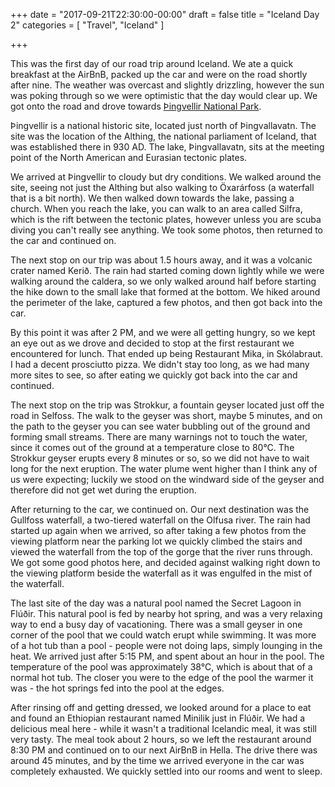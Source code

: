 +++
date = "2017-09-21T22:30:00-00:00"
draft = false
title = "Iceland Day 2"
categories = [ "Travel", "Iceland" ]

+++

This was the first day of our road trip around Iceland. We ate a quick breakfast at the AirBnB, packed up the car and were on the road shortly after nine. The weather was overcast and slightly drizzling, however the sun was poking through so we were optimistic that the day would clear up. We got onto the road and drove towards [Þingvellir National Park](https://en.wikipedia.org/wiki/%C3%9Eingvellir). 

Þingvellir is a national historic site, located just north of Þingvallavatn. The site was the location of the Althing, the national parliament of Iceland, that was established there in 930 AD. The lake, Þingvallavatn, sits at the meeting point of the North American and Eurasian tectonic plates.

We arrived at Þingvellir to cloudy but dry conditions. We walked around the site, seeing not just the Althing but also walking to Öxarárfoss (a waterfall that is a bit north). We then walked down towards the lake, passing a church. When you reach the lake, you can walk to an area called Silfra, which is the rift between the tectonic plates, however unless you are scuba diving you can't really see anything. We took some photos, then returned to the car and continued on.

The next stop on our trip was about 1.5 hours away, and it was a volcanic crater named Kerið. The rain had started coming down lightly while we were walking around the caldera, so we only walked around half before starting the hike down to the small lake that formed at the bottom. We hiked around the perimeter of the lake, captured a few photos, and then got back into the car.

By this point it was after 2 PM, and we were all getting hungry, so we kept an eye out as we drove and decided to stop at the first restaurant we encountered for lunch. That ended up being Restaurant Mika, in Skólabraut. I had a decent prosciutto pizza. We didn't stay too long, as we had many more sites to see, so after eating we quickly got back into the car and continued.

The next stop on the trip was Strokkur, a fountain geyser located just off the road in Selfoss. The walk to the geyser was short, maybe 5 minutes, and on the path to the geyser you can see water bubbling out of the ground and forming small streams. There are many warnings not to touch the water, since it comes out of the ground at a temperature close to 80°C. The Strokkur geyser erupts every 8 minutes or so, so we did not have to wait long for the next eruption. The water plume went higher than I think any of us were expecting; luckily we stood on the windward side of the geyser and therefore did not get wet during the eruption.

After returning to the car, we continued on. Our next destination was the Gullfoss waterfall, a two-tiered waterfall on the Olfusa river. The rain had started up again when we arrived, so after taking a few photos from the viewing platform near the parking lot we quickly climbed the stairs and viewed the waterfall from the top of the gorge that the river runs through. We got some good photos here, and decided against walking right down to the viewing platform beside the waterfall as it was engulfed in the mist of the waterfall.

The last site of the day was a natural pool named the Secret Lagoon in Flúðir. This natural pool is fed by nearby hot spring, and was a very relaxing way to end a busy day of vacationing. There was a small geyser in one corner of the pool that we could watch erupt while swimming. It was more of a hot tub than a pool - people were not doing laps, simply lounging in the heat. We arrived just after 5:15 PM, and spent about an hour in the pool. The temperature of the pool was approximately 38°C, which is about that of a normal hot tub. The closer you were to the edge of the pool the warmer it was - the hot springs fed into the pool at the edges. 

After rinsing off and getting dressed, we looked around for a place to eat and found an Ethiopian restaurant named Minilik just in Flúðir. We had a delicious meal here - while it wasn't a traditional Icelandic meal, it was still very tasty. The meal took about 2 hours, so we left the restaurant around 8:30 PM and continued on to our next AirBnB in Hella. The drive there was around 45 minutes, and by the time we arrived everyone in the car was completely exhausted. We quickly settled into our rooms and went to sleep.

